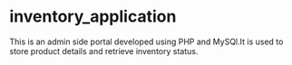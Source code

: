 # inventory_application
This is an admin side portal developed using PHP and MySQl.It is used to store product details and retrieve inventory status.
